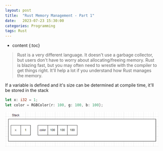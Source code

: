 ```yaml
---
layout: post
title:  "Rust Memory Management - Part 1"
date:   2023-07-23 15:30:00
categories: Programming
tags: Rust
---
```


* content
{:toc}

> Rust is a very different language. It doesn't use a garbage collector, but users don't have to worry about allocating/freeing memory. Rust is blazing fast, but you may often need to wrestle with the compiler to get things right. It'll help a lot if you understand how Rust manages the memory.


If a variable is defined and it's size can be determined at compile time, it'll be stored in the stack
```rust
let x: i32 = 1;
let color = RGBColor{r: 100, g: 100, b: 100};
```
![var in stack](rust-mem/p1.PNG)
